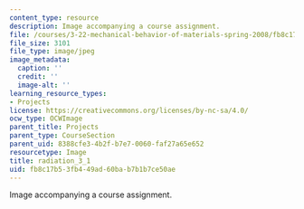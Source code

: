 ```yaml
---
content_type: resource
description: Image accompanying a course assignment.
file: /courses/3-22-mechanical-behavior-of-materials-spring-2008/fb8c17b53fb449ad60bab7b1b7ce50ae_radiation_3_1.jpg
file_size: 3101
file_type: image/jpeg
image_metadata:
  caption: ''
  credit: ''
  image-alt: ''
learning_resource_types:
- Projects
license: https://creativecommons.org/licenses/by-nc-sa/4.0/
ocw_type: OCWImage
parent_title: Projects
parent_type: CourseSection
parent_uid: 8388cfe3-4b2f-b7e7-0060-faf27a65e652
resourcetype: Image
title: radiation_3_1
uid: fb8c17b5-3fb4-49ad-60ba-b7b1b7ce50ae
---
```

Image accompanying a course assignment.